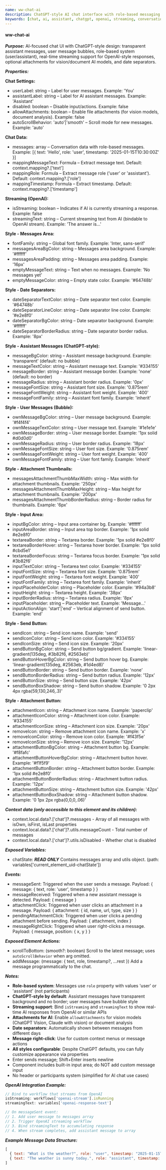```yaml
---
name: ww-chat-ai
description: ChatGPT-style AI chat interface with role-based messaging (user/assistant), streaming support, attachments, and date separators.
keywords: [chat, ai, assistant, chatgpt, openai, streaming, conversation, attachments]
---
```


#### ww-chat-ai

***Purpose:***
AI-focused chat UI with ChatGPT-style design: transparent assistant messages, user message bubbles, role-based system (user/assistant), real-time streaming support for OpenAI-style responses, optional attachments for vision/document AI models, and date separators.

***Properties:***

**Chat Settings:**
- userLabel: string – Label for user messages. Example: 'You'
- assistantLabel: string – Label for AI assistant messages. Example: 'Assistant'
- disabled: boolean – Disable input/actions. Example: false
- allowAttachments: boolean – Enable file attachments (for vision models, document analysis). Example: false
- autoScrollBehavior: 'auto'|'smooth' – Scroll mode for new messages. Example: 'auto'

**Chat Data:**
- messages: array – Conversation data with role-based messages. Example: [{ text: 'Hello', role: 'user', timestamp: '2025-01-15T10:30:00Z' }]
- mappingMessageText: Formula – Extract message text. Default: context.mapping?.['text']
- mappingRole: Formula – Extract message role ('user' or 'assistant'). Default: context.mapping?.['role']
- mappingTimestamp: Formula – Extract timestamp. Default: context.mapping?.['timestamp']

**Streaming (OpenAI):**
- isStreaming: boolean – Indicates if AI is currently streaming a response. Example: false
- streamingText: string – Current streaming text from AI (bindable to OpenAI stream). Example: 'The answer is...'

**Style - Messages Area:**
- fontFamily: string – Global font family. Example: 'Inter, sans-serif'
- messagesAreaBgColor: string – Messages area background. Example: '#ffffff'
- messagesAreaPadding: string – Messages area padding. Example: '16px'
- emptyMessageText: string – Text when no messages. Example: 'No messages yet'
- emptyMessageColor: string – Empty state color. Example: '#64748b'

**Style - Date Separators:**
- dateSeparatorTextColor: string – Date separator text color. Example: '#64748b'
- dateSeparatorLineColor: string – Date separator line color. Example: '#e2e8f0'
- dateSeparatorBgColor: string – Date separator background. Example: '#ffffff'
- dateSeparatorBorderRadius: string – Date separator border radius. Example: '8px'

**Style - Assistant Messages (ChatGPT-style):**
- messageBgColor: string – Assistant message background. Example: 'transparent' (default: no bubble)
- messageTextColor: string – Assistant message text. Example: '#334155'
- messageBorder: string – Assistant message border. Example: 'none' (default: no border)
- messageRadius: string – Assistant border radius. Example: '0px'
- messageFontSize: string – Assistant font size. Example: '0.875rem'
- messageFontWeight: string – Assistant font weight. Example: '400'
- messageFontFamily: string – Assistant font family. Example: 'inherit'

**Style - User Messages (Bubble):**
- ownMessageBgColor: string – User message background. Example: '#f4f4f4'
- ownMessageTextColor: string – User message text. Example: '#1e1e1e'
- ownMessageBorder: string – User message border. Example: '1px solid #d0d0d0'
- ownMessageRadius: string – User border radius. Example: '18px'
- ownMessageFontSize: string – User font size. Example: '0.875rem'
- ownMessageFontWeight: string – User font weight. Example: '400'
- ownMessageFontFamily: string – User font family. Example: 'inherit'

**Style - Attachment Thumbnails:**
- messagesAttachmentThumbMaxWidth: string – Max width for attachment thumbnails. Example: '250px'
- messagesAttachmentThumbMaxHeight: string – Max height for attachment thumbnails. Example: '200px'
- messagesAttachmentThumbBorderRadius: string – Border radius for thumbnails. Example: '6px'

**Style - Input Area:**
- inputBgColor: string – Input area container bg. Example: '#ffffff'
- inputAreaBorder: string – Input area top border. Example: '1px solid #e2e8f0'
- textareaBorder: string – Textarea border. Example: '1px solid #e2e8f0'
- textareaBorderHover: string – Textarea hover border. Example: '1px solid #cbd5e1'
- textareaBorderFocus: string – Textarea focus border. Example: '1px solid #3b82f6'
- inputTextColor: string – Textarea text color. Example: '#334155'
- inputFontSize: string – Textarea font size. Example: '0.875rem'
- inputFontWeight: string – Textarea font weight. Example: '400'
- inputFontFamily: string – Textarea font family. Example: 'inherit'
- inputPlaceholderColor: string – Placeholder color. Example: '#94a3b8'
- inputHeight: string – Textarea height. Example: '38px'
- inputBorderRadius: string – Textarea radius. Example: '8px'
- inputPlaceholder: string – Placeholder text. Example: 'Message...'
- inputActionAlign: 'start'|'end' – Vertical alignment of send button. Example: 'end'

**Style - Send Button:**
- sendIcon: string – Send icon name. Example: 'send'
- sendIconColor: string – Send icon color. Example: '#334155'
- sendIconSize: string – Send icon size. Example: '20px'
- sendButtonBgColor: string – Send button bg/gradient. Example: 'linear-gradient(135deg, #3b82f6, #2563eb)'
- sendButtonHoverBgColor: string – Send button hover bg. Example: 'linear-gradient(135deg, #2563eb, #1d4ed8)'
- sendButtonBorder: string – Send button border. Example: 'none'
- sendButtonBorderRadius: string – Send button radius. Example: '12px'
- sendButtonSize: string – Send button size. Example: '42px'
- sendButtonBoxShadow: string – Send button shadow. Example: '0 2px 4px rgba(59,130,246,.3)'

**Style - Attachment Button:**
- attachmentIcon: string – Attachment icon name. Example: 'paperclip'
- attachmentIconColor: string – Attachment icon color. Example: '#334155'
- attachmentIconSize: string – Attachment icon size. Example: '20px'
- removeIcon: string – Remove attachment icon name. Example: 'x'
- removeIconColor: string – Remove icon color. Example: '#f43f5e'
- removeIconSize: string – Remove icon size. Example: '12px'
- attachmentButtonBgColor: string – Attachment button bg. Example: '#f8fafc'
- attachmentButtonHoverBgColor: string – Attachment button hover. Example: '#f1f5f9'
- attachmentButtonBorder: string – Attachment button border. Example: '1px solid #e2e8f0'
- attachmentButtonBorderRadius: string – Attachment button radius. Example: '12px'
- attachmentButtonSize: string – Attachment button size. Example: '42px'
- attachmentButtonBoxShadow: string – Attachment button shadow. Example: '0 1px 2px rgba(0,0,0,.06)'

***Context data (only accessible to this element and its children):***
- context.local.data?.['chat']?.messages - Array of all messages with isOwn, isFirst, isLast properties
- context.local.data?.['chat']?.utils.messageCount - Total number of messages
- context.local.data?.['chat']?.utils.isDisabled - Whether chat is disabled

***Exposed Variables:***
- chatState: ***READ ONLY*** Contains messages array and utils object. (path: variables['current_element_uid-chatState'])

***Events:***
- messageSent: Triggered when the user sends a message. Payload: { message: { text, role: 'user', timestamp } }
- messageReceived: Triggered when a new assistant message is detected. Payload: { message }
- attachmentClick: Triggered when user clicks an attachment in a message. Payload: { attachment: { id, name, url, type, size } }
- pendingAttachmentClick: Triggered when user clicks a pending attachment before sending. Payload: { attachment, index }
- messageRightClick: Triggered when user right-clicks a message. Payload: { message, position: { x, y } }

***Exposed Element Actions:***
- scrollToBottom: (smooth?: boolean) Scroll to the latest message; uses `autoScrollBehavior` when arg omitted.
- addMessage: (message: { text, role, timestamp?, ...rest }) Add a message programmatically to the chat.

***Notes:***
- **Role-based system**: Messages use `role` property with values 'user' or 'assistant' (not participants)
- **ChatGPT-style by default**: Assistant messages have transparent background and no border; user messages have bubble style
- **Streaming support**: Bind `isStreaming` and `streamingText` to show real-time AI responses from OpenAI or similar APIs
- **Attachments for AI**: Enable `allowAttachments` for vision models (ChatGPT Vision, Claude with vision) or document analysis
- **Date separators**: Automatically shown between messages from different days
- **Message right-click**: Use for custom context menus or message actions
- **All styles configurable**: Despite ChatGPT defaults, you can fully customize appearance via properties
- Enter sends message; Shift+Enter inserts newline
- Component includes built-in input area; do NOT add custom message input
- No header or participants system (simplified for AI chat use cases)

***OpenAI Integration Example:***
```javascript
// Bind to workflow that streams from OpenAI
isStreaming: workflows['openai-stream'].isRunning
streamingText: variables['openai-response-text']

// On messageSent event:
// 1. Add user message to messages array
// 2. Trigger OpenAI streaming workflow
// 3. Bind streamingText to accumulating response
// 4. When stream completes, add assistant message to array
```

***Example Message Data Structure:***
```javascript
[
  { text: "What is the weather?", role: "user", timestamp: "2025-01-15T10:30:00Z" },
  { text: "The weather is sunny today.", role: "assistant", timestamp: "2025-01-15T10:30:05Z" }
]
```

